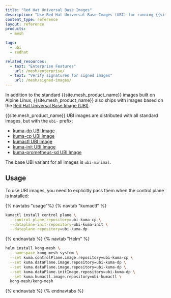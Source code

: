 ```yaml
---
title: "Red Hat Universal Base Images"
description: "Use Red Hat Universal Base Images (UBI) for running {{site.mesh_product_name}} components, available alongside standard Alpine-based images."
content_type: reference
layout: reference
products:
  - mesh

tags:
  - ubi
  - redhat

related_resources:
  - text: "Enterprise Features"
    url: /mesh/enterprise/
  - text: "Verify signatures for signed images"
    url: /mesh/signed-images/
---
```


In addition to the standard {{site.mesh_product_name}} images built on Alpine Linux, {{site.mesh_product_name}} also ships with images based on the [Red Hat Universal Base Image (UBI)](https://developers.redhat.com/products/rhel/ubi).

{{site.mesh_product_name}} UBI images are distributed with all standard images, but with the `ubi-` prefix:

* [kuma-dp UBI Image](https://hub.docker.com/r/kong/ubi-kuma-dp)
* [kuma-cp UBI Image](https://hub.docker.com/r/kong/ubi-kuma-cp)
* [kumactl UBI Image](https://hub.docker.com/r/kong/ubi-kumactl)
* [kuma-init UBI Image](https://hub.docker.com/r/kong/ubi-kuma-init)
* [kuma-prometheus-sd UBI Image](https://hub.docker.com/r/kong/ubi-kuma-prometheus-sd)

The base UBI variant for all images is `ubi-minimal`.

## Usage

To use UBI images, you need to explicitly pass them when the control plane is installed:

{% navtabs "usage"%}
{% navtab "kumactl" %}
```sh
kumactl install control plane \
  --control-plane-repository=ubi-kuma-cp \
  --dataplane-init-repository=ubi-kuma-init \
  --dataplane-repository=ubi-kuma-dp
```
{% endnavtab %}
{% navtab "Helm" %}
```sh
helm install kong-mesh \
  --namespace kong-mesh-system \
  --set kuma.controlPlane.image.repository=ubi-kuma-cp \
  --set kuma.dataPlane.image.repository=ubi-kuma-dp \
  --set kuma.dataPlane.image.repository=ubi-kuma-dp \
  --set kuma.dataPlane.initImage.repository=ubi-kuma-dp \
  --set kuma.kumactl.image.repository=ubi-kumactl \
  kong-mesh/kong-mesh
```
{% endnavtab %}
{% endnavtabs %}